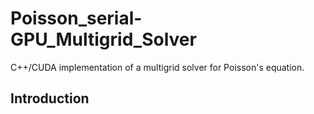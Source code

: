 # Poisson_serial-GPU_Multigrid_Solver
C++/CUDA implementation of a multigrid solver for Poisson's equation.

## Introduction ##

